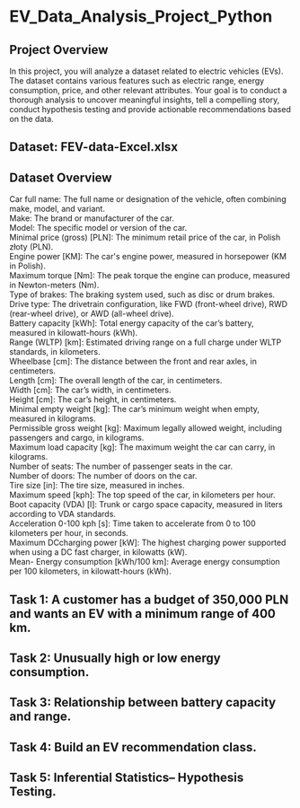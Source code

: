 # EV_Data_Analysis_Project_Python
## Project Overview<br>
 In this project, you will analyze a dataset related to electric vehicles (EVs). The dataset contains
 various features such as electric range, energy consumption, price, and other relevant
 attributes. Your goal is to conduct a thorough analysis to uncover meaningful insights, tell a
 compelling story, conduct hypothesis testing and provide actionable recommendations based on
 the data.<br>
 ## Dataset: FEV-data-Excel.xlsx<br>
 ## Dataset Overview<br>
 Car full name: The full name or designation of the vehicle, often combining make, model, and
 variant.<br>
 Make: The brand or manufacturer of the car.<br>
 Model: The specific model or version of the car.<br>
 Minimal price (gross) [PLN]: The minimum retail price of the car, in Polish złoty (PLN).<br>
 Engine power [KM]: The car's engine power, measured in horsepower (KM in Polish).<br>
 Maximum torque [Nm]: The peak torque the engine can produce, measured in Newton-meters
 (Nm).<br>
 Type of brakes: The braking system used, such as disc or drum brakes.<br>
 Drive type: The drivetrain configuration, like FWD (front-wheel drive), RWD (rear-wheel drive),
 or AWD (all-wheel drive).<br>
 Battery capacity [kWh]: Total energy capacity of the car’s battery, measured in kilowatt-hours
 (kWh).<br>
 Range (WLTP) [km]: Estimated driving range on a full charge under WLTP standards, in
 kilometers.<br>
 Wheelbase [cm]: The distance between the front and rear axles, in centimeters.<br>
 Length [cm]: The overall length of the car, in centimeters.<br>
 Width [cm]: The car’s width, in centimeters.<br>
Height [cm]: The car’s height, in centimeters.<br>
 Minimal empty weight [kg]: The car’s minimum weight when empty, measured in kilograms.<br>
 Permissible gross weight [kg]: Maximum legally allowed weight, including passengers and
 cargo, in kilograms.<br>
 Maximum load capacity [kg]: The maximum weight the car can carry, in kilograms.<br>
 Number of seats: The number of passenger seats in the car.<br>
 Number of doors: The number of doors on the car.<br>
 Tire size [in]: The tire size, measured in inches.<br>
 Maximum speed [kph]: The top speed of the car, in kilometers per hour.<br>
 Boot capacity (VDA) [l]: Trunk or cargo space capacity, measured in liters according to VDA
 standards.<br>
 Acceleration 0-100 kph [s]: Time taken to accelerate from 0 to 100 kilometers per hour, in
 seconds.<br>
 Maximum DCcharging power [kW]: The highest charging power supported when using a DC
 fast charger, in kilowatts (kW).<br>
 Mean- Energy consumption [kWh/100 km]: Average energy consumption per 100 kilometers,
 in kilowatt-hours (kWh).<br>
## Task 1: A customer has a budget of 350,000 PLN and wants an EV with a minimum range of 400 km.
## Task 2: Unusually high or low energy consumption.
## Task 3: Relationship between battery capacity and range.
## Task 4: Build an EV recommendation class.
## Task 5: Inferential Statistics– Hypothesis Testing.
